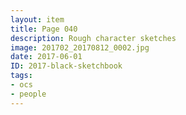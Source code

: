 ```yaml
---
layout: item
title: Page 040
description: Rough character sketches
image: 201702_20170812_0002.jpg
date: 2017-06-01
ID: 2017-black-sketchbook
tags: 
- ocs 
- people
---
```

